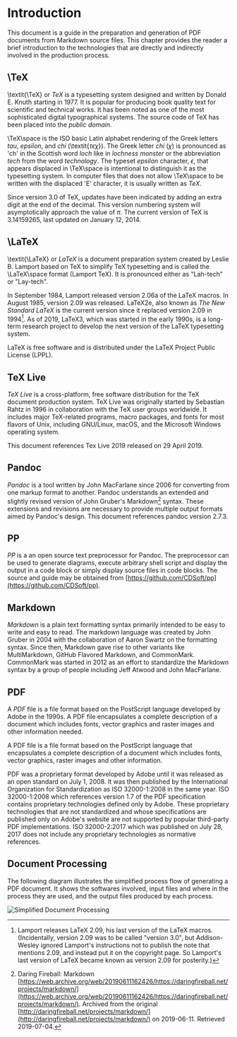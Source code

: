 # Introduction

This document is a guide in the preparation and generation of
PDF documents from Markdown source files. This chapter provides the
reader a brief introduction to the technologies that are directly
and indirectly involved in the production process.



## \TeX

\textit{\TeX} or *TeX* is a typesetting system designed and written
by Donald E. Knuth starting in 1977. It is popular for producing book
quality text for scientific and technical works. It has been noted as
one of the most sophisticated digital typographical systems. The
source code of TeX has been placed into the *public domain*.

\TeX\space is the ISO basic Latin alphabet rendering of the Greek
letters *tau*, *epsilon*, and *chi* (\textit{$\tau\epsilon\chi$}).
The Greek letter *chi* ($\chi$) is pronounced as 'ch' in the Scottish
word *loch* like in *lochness monster* or the abbreviation *tech*
from the word *technology*. The typeset *epsilon* character,
$\epsilon$, that appears displaced in \TeX\space is intentional to
distinguish it as the typesetting system. In computer files that does
not allow \TeX\space to be written with the displaced 'E' character,
it is usually written as *TeX*.

Since version 3.0 of TeX, updates have been indicated by adding an
extra digit at the end of the decimal. This version numbering system
will asymptotically approach the value of $\pi$. The current version
of TeX is 3.14159265, last updated on January 12, 2014.



## \LaTeX

\textit{\LaTeX} or *LaTeX*  is a document preparation system created
by Leslie B. Lamport based on TeX to simplify TeX typesetting and is
called the \LaTeX\space format (Lamport TeX). It is pronounced either
as "Lah-tech" or "Lay-tech".

In September 1984, Lamport released version 2.06a of the LaTeX macros.
In August 1985, version 2.09 was released. LaTeX2e, also known as
*The New Standard LaTeX* is the current version since it replaced
version 2.09 in 1994[^latex-209]. As of 2019, LaTeX3, which was
started in the early 1990s, is a long-term research project to develop
the next version of the LaTeX typesetting system.

 LaTeX is free software and is distributed under the LaTeX Project
 Public License (LPPL).

[^latex-209]: Lamport releases LaTeX 2.09, his last version of the
LaTeX macros. (Incidentally, version 2.09 was to be called
"version 3.0", but Addison-Wesley ignored Lamport's instructions not
to publish the note that mentions 2.09, and instead put it on the
copyright page. So Lamport's last version of LaTeX became known as
version 2.09 for posterity.)



## TeX Live

*TeX Live* is a cross-platform, free software distribution for the
TeX document production system. TeX Live was originally started by
Sebastian Rahtz in 1996 in collaboration with the TeX user groups
worldwide. It includes major TeX-related programs, macro packages,
and fonts for most flavors of Unix, including GNU/Linux, macOS, and
the Microsoft Windows operating system.

This document references Tex Live 2019 released on 29 April 2019.



## Pandoc

*Pandoc* is a tool written by John MacFarlane since 2006 for
converting from one markup format to another. Pandoc understands an
extended and slightly revised version of John Gruber's
Markdown[^markdown-intro] syntax. These extensions and revisions are
necessary to provide multiple output formats aimed by Pandoc's design.
This document references pandoc version 2.7.3.

[^markdown-intro]: Daring Fireball: Markdown [https://web.archive.org/web/20190611162426/https://daringfireball.net/projects/markdown/](https://web.archive.org/web/20190611162426/https://daringfireball.net/projects/markdown/). Archived from the original [http://daringfireball.net/projects/markdown/](http://daringfireball.net/projects/markdown/) on 2019-06-11. Retrieved 2019-07-04.



## PP

*PP* is a an open source text preprocessor for Pandoc. The preprocessor
can be used to generate diagrams, execute arbitrary shell script and
display the output in a code block or simply display source files in
code blocks. The source and guide may be obtained from
[https://github.com/CDSoft/pp](https://github.com/CDSoft/pp).



## Markdown

*Markdown* is a plain text formatting syntax primarily intended to be
easy to write and easy to read. The markdown language was created by
John Gruber in 2004 with the collaboration of Aaron Swartz on the
formatting syntax. Since then, Markdown gave rise to other variants
like MultiMarkdown, GitHub Flavored Markdown, and CommonMark.
CommonMark was started in 2012 as an effort to standardize the
Markdown syntax by a group of people including Jeff Atwood and John
MacFarlane.



## PDF

A *PDF* file is a file format based on the PostScript language
developed by Adobe in the 1990s. A PDF file encapsulates a complete
description of a document which includes fonts, vector graphics and
raster images and other information needed.

A PDF file is a file format based on the PostScript language that
encapsulates a complete description of a document which includes
fonts, vector graphics, raster images and other information.

PDF was a proprietary format developed by Adobe until it was released
as an open standard on July 1, 2008. It was then published by the
International Organization for Standardization as ISO 32000-1:2008 in
the same year. ISO 32000-1:2008 which references version 1.7 of the
PDF specification contains proprietary technologies defined only by
Adobe. These proprietary technologies that are not standardized and
whose specifications are published only on Adobe's website are not
supported by popular third-party PDF implementations. ISO 32000-2:2017
which was published on July 28, 2017 does not include any proprietary
technologies as normative references.



## Document Processing

The following diagram illustrates the simplified process flow of
generating a PDF document. It shows the softwares involved, input
files and where in the process they are used, and the output files
produced by each process.

![Simplified Document Processing](./tex-images/01_1_process.png)
